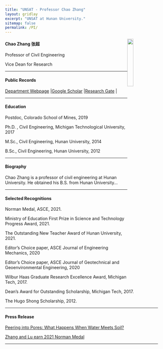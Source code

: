 ```yaml
---
title: "UNSAT - Professor Chao Zhang"
layout: gridlay
excerpt: "UNSAT at Hunan University."
sitemap: false
permalink: /PI/
---
```

<img src="{{ site.url }}{{ site.baseurl }}/images/teampic/ZC.jpg" class="img-responsive" width="20%" style="float: right" />

<h4> Chao Zhang 张超 </h4>
<p> Professor of Civil Engineering </p>
<p> Vice Dean for Research </p>
<hr />

<h4> Public Records </h4>
<p><a href="https://grzy.hnu.edu.cn/site/index/zhangchao">Department Webpage</a> |<a href="https://scholar.google.com/citations?user=stT8_9MAAAAJ&hl=zh-CN">Google Scholar</a> |<a href="https://www.researchgate.net/profile/Chao-Zhang-43">Research Gate</a> |</p>
<hr />


<h4> Education </h4>
<p> Postdoc, Colorado School of Mines, 2019</p>
<p> Ph.D. , Civil Engineering, Michigan Technological University, 2017</p>
<p> M.Sc., Civil Engineering, Hunan University, 2014</p>
<p> B.Sc., Civil Engineering, Hunan University, 2012</p>
<hr />

<h4> Biography </h4>
Chao Zhang is a professor of civil engineering at Hunan University. He obtained his B.S. from Hunan University...
<hr />

<h4> Selected Recognitions </h4>
<p>Norman Medal, ASCE, 2021.</p>
<p>Ministry of Education First Prize in Science and Technology Progress Award, 2021.</p>
<p>The Outstanding New Teacher Award of Hunan University, 2021.</p>
<p>Editor’s Choice paper, ASCE Journal of Engineering Mechanics, 2020</p>
<p>Editor’s Choice paper, ASCE Journal of Geotechnical and Geoenvironmental Engineering, 2020</p>
<p>Wilbur Haas Graduate Research Excellence Award, Michigan Tech, 2017.</p>
<p>Dean’s Award for Outstanding Scholarship, Michigan Tech, 2017.</p>
<p>The Hugo Shong Scholarship, 2012.</p>
<hr />

<h4> ​Press Release </h4>
<p><a href="https://eos.org/editors-vox/peering-into-pores-what-happens-when-water-meets-soil"> Peering into Pores: What Happens When Water Meets Soil?</a></p>
<p><a href="https://www.asce.org/publications-and-news/civil-engineering-source/article/2021/07/15/zhang-and-lu-earn-2021-norman-medal"> Zhang and Lu earn 2021 Norman Medal </a> </p>

<hr />




